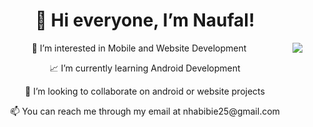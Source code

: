 <div><h1 align="center">👋 Hi everyone, I’m Naufal! </h1></div>

<div><img align="right" src="https://media.giphy.com/media/jsoMtBuP1Ahpu/giphy.gif"></div>

<div>
  <p style="text-align:center"> 👀 I’m interested in Mobile and Website Development </p>
  <p style="text-align:center"> 📈 I’m currently learning Android Development </p>
  <p style="text-align:center"> 🤝 I’m looking to collaborate on android or website projects </p>
  <p style="text-align:center"> 📫 You can reach me through my email at nhabibie25@gmail.com </p>
</div>



<!---
naufalrif/naufalrif is a ✨ special ✨ repository because its `README.md` (this file) appears on your GitHub profile.
You can click the Preview link to take a look at your changes.
--->
